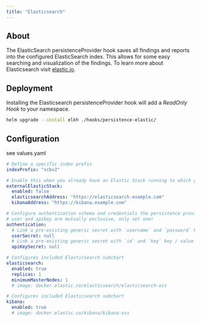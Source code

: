 ```yaml
---
title: "Elasticsearch"
---
```


<!-- end -->

## About
The ElasticSearch persistenceProvider hook saves all findings and reports into the configured ElasticSearch index. This allows for some easy searching and visualization of the findings. To learn more about Elasticsearch visit [elastic.io].

## Deployment

Installing the Elasticsearch persistenceProvider hook will add a _ReadOnly Hook_ to your namespace. 

```bash
helm upgrade --install elkh ./hooks/persistence-elastic/
```

## Configuration
see values.yaml

```yaml
# Define a specific index prefix
indexPrefix: "scbv2"

# Enable this when you already have an Elastic Stack running to which you want to send your results
externalElasticStack:
  enabled: false
  elasticsearchAddress: "https://elasticsearch.example.com"
  kibanaAddress: "https://kibana.example.com"

# Configure authentication schema and credentials the persistence provider should use to connect to elasticsearch
# user and apikey are mutually exclusive, only set one!
authentication:
  # Link a pre-existing generic secret with `username` and `password` key / value pairs
  userSecret: null
  # Link a pre-existing generic secret with `id` and `key` key / value pairs
  apiKeySecret: null

# Configures included Elasticsearch subchart
elasticsearch:
  enabled: true
  replicas: 1
  minimumMasterNodes: 1
  # image: docker.elastic.co/elasticsearch/elasticsearch-oss

# Configures included Elasticsearch subchart
kibana:
  enabled: true
  # image: docker.elastic.co/kibana/kibana-oss
```

[elastic.io]: https://www.elastic.co/products/elasticsearch
